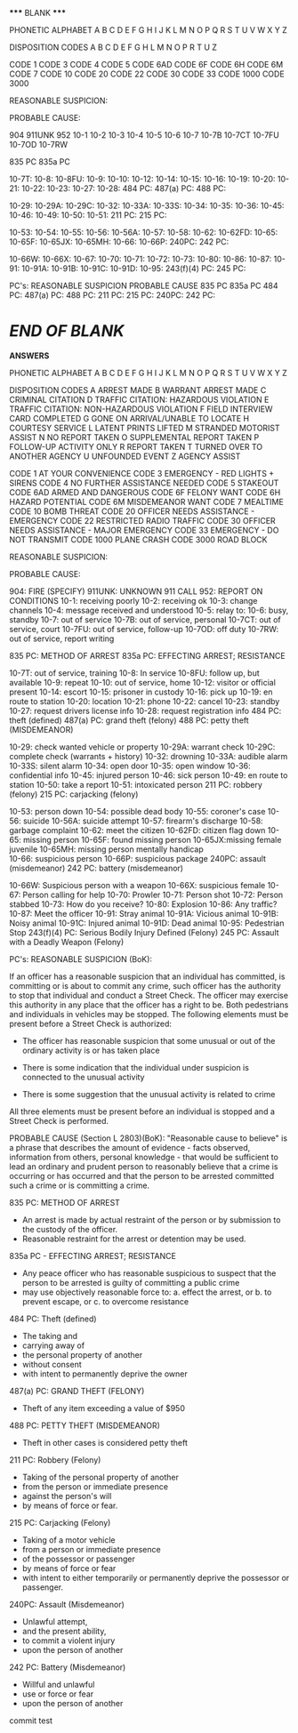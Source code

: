 **\*\*\*** BLANK **\*\*\***

PHONETIC ALPHABET
A
B
C
D
E
F
G
H
I
J
K
L
M
N
O
P
Q
R
S
T
U
V
W
X
Y
Z

DISPOSITION CODES
A
B
C
D
E
F
G
H
L
M
N
O
P
R
T
U
Z

CODE 1
CODE 3
CODE 4
CODE 5
CODE 6AD
CODE 6F
CODE 6H
CODE 6M
CODE 7
CODE 10
CODE 20
CODE 22
CODE 30
CODE 33
CODE 1000
CODE 3000

REASONABLE SUSPICION:

PROBABLE CAUSE:

904
911UNK
952
10-1
10-2
10-3
10-4
10-5
10-6
10-7
10-7B
10-7CT
10-7FU
10-7OD
10-7RW

835 PC
835a PC

10-7T:
10-8:
10-8FU:
10-9:
10-10:
10-12:
10-14:
10-15:
10-16:
10-19:
10-20:
10-21:
10-22:
10-23:
10-27:
10-28:
484 PC:
487(a) PC:
488 PC:

10-29:
10-29A:
10-29C:
10-32:
10-33A:
10-33S:
10-34:
10-35:
10-36:
10-45:
10-46:
10-49:
10-50:
10-51:
211 PC:
215 PC:

10-53:
10-54:
10-55:
10-56:
10-56A:
10-57:
10-58:
10-62:
10-62FD:
10-65:
10-65F:
10-65JX:
10-65MH:
10-66:
10-66P:
240PC:
242 PC:

10-66W:
10-66X:
10-67:
10-70:
10-71:
10-72:
10-73:
10-80:
10-86:
10-87:
10-91:
10-91A:
10-91B:
10-91C:
10-91D:
10-95:
243(f)(4) PC:
245 PC:

PC's:
REASONABLE SUSPICION
PROBABLE CAUSE
835 PC
835a PC
484 PC:
487(a) PC:
488 PC:
211 PC:
215 PC:
240PC:
242 PC:

# **_END OF BLANK_**

**ANSWERS**

PHONETIC ALPHABET
A
B
C
D
E
F
G
H
I
J
K
L
M
N
O
P
Q
R
S
T
U
V
W
X
Y
Z

DISPOSITION CODES
A ARREST MADE
B WARRANT ARREST MADE
C CRIMINAL CITATION
D TRAFFIC CITATION: HAZARDOUS VIOLATION
E TRAFFIC CITATION: NON-HAZARDOUS VIOLATION
F FIELD INTERVIEW CARD COMPLETED
G GONE ON ARRIVAL/UNABLE TO LOCATE
H COURTESY SERVICE
L LATENT PRINTS LIFTED
M STRANDED MOTORIST ASSIST
N NO REPORT TAKEN
O SUPPLEMENTAL REPORT TAKEN
P FOLLOW-UP ACTIVITY ONLY
R REPORT TAKEN
T TURNED OVER TO ANOTHER AGENCY
U UNFOUNDED EVENT
Z AGENCY ASSIST

CODE 1 AT YOUR CONVENIENCE
CODE 3 EMERGENCY - RED LIGHTS + SIRENS
CODE 4 NO FURTHER ASSISTANCE NEEDED
CODE 5 STAKEOUT
CODE 6AD ARMED AND DANGEROUS
CODE 6F FELONY WANT
CODE 6H HAZARD POTENTIAL
CODE 6M MISDEMEANOR WANT
CODE 7 MEALTIME
CODE 10 BOMB THREAT
CODE 20 OFFICER NEEDS ASSISTANCE - EMERGENCY
CODE 22 RESTRICTED RADIO TRAFFIC
CODE 30 OFFICER NEEDS ASSISTANCE - MAJOR EMERGENCY
CODE 33 EMERGENCY - DO NOT TRANSMIT
CODE 1000 PLANE CRASH
CODE 3000 ROAD BLOCK

REASONABLE SUSPICION:

PROBABLE CAUSE:

904: FIRE (SPECIFY)
911UNK: UNKNOWN 911 CALL
952: REPORT ON CONDITIONS
10-1: receiving poorly
10-2: receiving ok
10-3: change channels
10-4: message received and understood
10-5: relay to:
10-6: busy, standby
10-7: out of service
10-7B: out of service, personal
10-7CT: out of service, court
10-7FU: out of service, follow-up
10-7OD: off duty
10-7RW: out of service, report writing

835 PC: METHOD OF ARREST
835a PC: EFFECTING ARREST; RESISTANCE

10-7T: out of service, training
10-8: In service
10-8FU: follow up, but available
10-9: repeat
10-10: out of service, home
10-12: visitor or official present
10-14: escort
10-15: prisoner in custody
10-16: pick up
10-19: en route to station
10-20: location
10-21: phone
10-22: cancel
10-23: standby
10-27: request drivers license info
10-28: request registration info
484 PC: theft (defined)
487(a) PC: grand theft (felony)
488 PC: petty theft (MISDEMEANOR)

10-29: check wanted vehicle or property
10-29A: warrant check
10-29C: complete check (warrants + history)
10-32: drowning
10-33A: audible alarm
10-33S: silent alarm
10-34: open door
10-35: open window
10-36: confidential info
10-45: injured person
10-46: sick person
10-49: en route to station
10-50: take a report
10-51: intoxicated person
211 PC: robbery (felony)
215 PC: carjacking (felony)

10-53: person down
10-54: possible dead body
10-55: coroner's case
10-56: suicide
10-56A: suicide attempt
10-57: firearm's discharge
10-58: garbage complaint
10-62: meet the citizen
10-62FD: citizen flag down
10-65: missing person
10-65F: found missing person
10-65JX:missing female juvenile
10-65MH: missing person mentally handicap  
10-66: suspicious person
10-66P: suspicious package
240PC: assault (misdemeanor)
242 PC: battery (misdemeanor)

10-66W: Suspicious person with a weapon
10-66X: suspicious female
10-67: Person calling for help
10-70: Prowler
10-71: Person shot
10-72: Person stabbed
10-73: How do you receive?
10-80: Explosion
10-86: Any traffic?
10-87: Meet the officer
10-91: Stray animal
10-91A: Vicious animal
10-91B: Noisy animal
10-91C: Injured animal
10-91D: Dead animal
10-95: Pedestrian Stop
243(f)(4) PC: Serious Bodily Injury Defined (Felony)
245 PC: Assault with a Deadly Weapon (Felony)

PC's:
REASONABLE SUSPICION (BoK):

If an officer has a reasonable suspicion that an individual has committed, is committing or is about to commit any crime, such officer
has the authority to stop that individual and conduct a Street Check. The officer may exercise this authority in any place that the officer
has a right to be. Both pedestrians and individuals in vehicles may be stopped. The following elements must be present before a Street Check is authorized:

- The officer has reasonable suspicion that some unusual or out of the ordinary activity is or has taken place

- There is some indication that the individual under suspicion is connected to the unusual activity

- There is some suggestion that the unusual activity is related to crime

All three elements must be present before an individual is stopped and a Street Check is performed.

PROBABLE CAUSE (Section L 2803)(BoK):
"Reasonable cause to believe" is a phrase that describes the amount of evidence - facts observed, information from others, personal
knowledge - that would be sufficient to lead an ordinary and prudent person to reasonably believe that a crime is occurring or has occurred and that the person to be arrested committed such a crime or is committing a crime.

835 PC: METHOD OF ARREST

- An arrest is made by actual restraint of the person or by submission to the custody of the officer.
- Reasonable restraint for the arrest or detention may be used.

835a PC - EFFECTING ARREST; RESISTANCE

- Any peace officer who has reasonable suspicious to suspect that the person to be arrested is guilty of committing a public crime
- may use objectively reasonable force to:
  a. effect the arrest, or
  b. to prevent escape, or
  c. to overcome resistance

484 PC: Theft (defined)

- The taking and
- carrying away of
- the personal property of another
- without consent
- with intent to permanently deprive the owner

487(a) PC: GRAND THEFT (FELONY)

- Theft of any item exceeding a value of $950

488 PC: PETTY THEFT (MISDEMEANOR)

- Theft in other cases is considered petty theft

211 PC: Robbery (Felony)

- Taking of the personal property of another
- from the person or immediate presence
- against the person's will
- by means of force or fear.

215 PC: Carjacking (Felony)

- Taking of a motor vehicle
- from a person or immediate presence
- of the possessor or passenger
- by means of force or fear
- with intent to either temporarily or permanently deprive the possessor or passenger.

240PC: Assault (Misdemeanor)

- Unlawful attempt,
- and the present ability,
- to commit a violent injury
- upon the person of another

242 PC: Battery (Misdemeanor)

- Willful and unlawful
- use or force or fear
- upon the person of another

commit test 